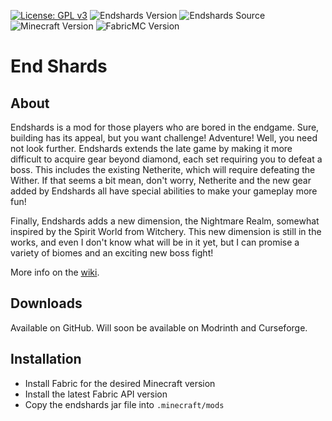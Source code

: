 [![License: GPL v3](https://img.shields.io/badge/License-GPL%20v3-blue.svg)](https://www.gnu.org/licenses/gpl-3.0)
![Endshards Version](https://img.shields.io/github/v/release/amot-dev/endshards?include_prereleases)
![Endshards Source](https://img.shields.io/badge/source-v0.2.6-orange)
![Minecraft Version](https://img.shields.io/badge/Minecraft-1.19.0-blue)
![FabricMC Version](https://img.shields.io/badge/FabricMC-0.56.0%2B1.19.0-blue)
# End Shards
## About
Endshards is a mod for those players who are bored in the endgame.
Sure, building has its appeal, but you want challenge! Adventure!
Well, you need not look further. Endshards extends the late game by
making it more difficult to acquire gear beyond diamond, each set
requiring you to defeat a boss. This includes the existing Netherite,
which will require defeating the Wither. If that seems a bit mean,
don't worry, Netherite and the new gear added by Endshards all have
special abilities to make your gameplay more fun!

Finally, Endshards adds a new dimension, the Nightmare Realm, somewhat
inspired by the Spirit World from Witchery. This new dimension is still
in the works, and even I don't know what will be in it yet, but I can promise
a variety of biomes and an exciting new boss fight!

More info on the [wiki](https://github.com/asd1o1/endshards/wiki).

## Downloads
Available on GitHub. Will soon be available on Modrinth and Curseforge.

## Installation
 - Install Fabric for the desired Minecraft version
 - Install the latest Fabric API version
 - Copy the endshards jar file into `.minecraft/mods`
